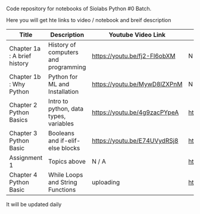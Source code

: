 Code repository for notebooks of Siolabs Python #0 Batch. 

Here you will get hte links to video / notebook and breif description

|Title | Description | Youtube Video Link | Notebook link |
|------------|-----------|----------------|----------------|
|Chapter 1a : A brief history | History of computers and programming |https://youtu.be/fj2-Fl6obXM | N /A |
|Chapter 1b : Why Python | Python for ML and Installation | https://youtu.be/MywD8lZXPnM | N /A |
|Chapter 2 Python Basics | Intro to python, data types, variables | https://youtu.be/4g9zacPYpeA | https://github.com/avs20/SioLabsPython0/blob/main/2_PythonBasics.ipynb |
|Chapter 3 Python Basic | Booleans and if-elif-else blocks | https://youtu.be/E74UVydRSj8 | https://github.com/avs20/SioLabsPython0/blob/main/3_Booleans_if_else_and_loops.ipynb|
|Assignment 1 | Topics above | N / A | https://github.com/avs20/SioLabsPython0/blob/main/Assignment_1_Python_Basic_Questions.ipynb |
|Chapter 4 Python Basic | While Loops and String Functions | uploading | https://github.com/avs20/SioLabsPython0/blob/main/4_Loops_(While_loop).ipynb | 

It will be updated daily
